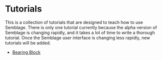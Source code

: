 # Tutorials

This is a collection of tutorials that are designed to teach how to use Semblage. There is only one tutorial currently because the alpha version of Semblage is changing rapidly, and it takes a lot of time to write a thorough tutorial. Once the Semblage user interface is changing less rapidly, new tutorials will be added.

* [Bearing Block](bearing_block.md)